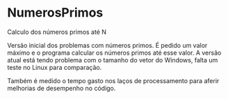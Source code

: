 # NumerosPrimos
Calculo dos números primos até N

Versão inicial dos problemas com números primos.
É pedido um valor máximo e o programa calcular os números primos até esse valor.
A versão atual está tendo problema com o tamanho do vetor do Windows, falta um teste no Linux para comparação.

Também é medido o tempo gasto nos laços de processamento para aferir melhorias de desempenho no código.
